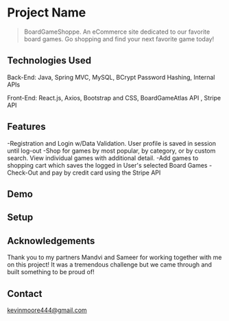 # Project Name
> BoardGameShoppe.
An eCommerce site dedicated to our favorite board games. Go shopping and find your next favorite game today!


## Technologies Used
Back-End:
Java, Spring MVC, MySQL, BCrypt Password Hashing, Internal APIs

Front-End:
React.js, Axios, Bootstrap and CSS, BoardGameAtlas API , Stripe API


## Features
-Registration and Login w/Data Validation. User profile is saved in session until log-out
-Shop for games by most popular, by category, or by custom search. View individual games with additional detail. 
-Add games to shopping cart which saves the logged in User's selected Board Games
-Check-Out and pay by credit card using the Stripe API


## Demo


## Setup


## Acknowledgements
Thank you to my partners Mandvi and Sameer for working together with me on this project! It was a tremendous challenge but we came through and built something to be proud of!

## Contact
kevinmoore444@gmail.com


